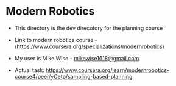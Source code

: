 # Modern Robotics

- This directory is the dev direcotory for the planning course

- Link to modern robotics course - (https://www.coursera.org/specializations/modernrobotics)
- My user is Mike Wise - mikewise1618@gmail.com
- Actual task: https://www.coursera.org/learn/modernrobotics-course4/peer/yCetp/sampling-based-planning

 